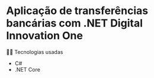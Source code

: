 # Aplicação de transferências bancárias com .NET Digital Innovation One

👨‍💻 Tecnologias usadas
*  C#
* .NET Core

